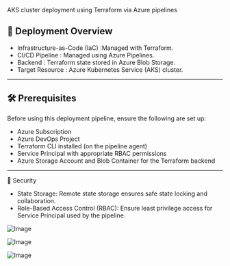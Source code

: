 AKS cluster deployment using Terraform via Azure pipelines

## 🚀 Deployment Overview

- Infrastructure-as-Code (IaC)  :Managed with Terraform.
- CI/CD Pipeline                : Managed using Azure Pipelines.
- Backend                       : Terraform state stored in Azure Blob Storage.
- Target Resource               : Azure Kubernetes Service (AKS) cluster.

---

## 🛠️ Prerequisites

Before using this deployment pipeline, ensure the following are set up:

- Azure Subscription
- Azure DevOps Project
- Terraform CLI installed (on the pipeline agent)
- Service Principal with appropriate RBAC permissions
- Azure Storage Account and Blob Container for the Terraform backend

---

🔐 Security
- State Storage: Remote state storage ensures safe state locking and collaboration.
- Role-Based Access Control (RBAC): Ensure least privilege access for Service Principal used by the pipeline.





![Image](https://github.com/user-attachments/assets/88425430-596a-406b-9d66-aa5f63d59000)


![Image](https://github.com/user-attachments/assets/7ef39be8-eb47-4889-8a7c-8980be2befc0)


![Image](https://github.com/user-attachments/assets/0ad4a945-0f0f-42d5-b8cc-bd9898c9c1fe)

